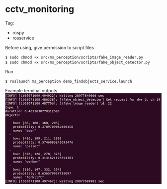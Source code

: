 # cctv_monitoring

Tag:
- rospy
- rosservice

Before using, give permission to script files
```
$ sudo chmod +x src/ms_perception/scripts/fake_image_reader.py
$ sudo chmod +x src/ms_perception/scripts/fake_object_detector.py
```

Run
```
$ roslaunch ms_perception demo_findobjects_service.launch
```

Example terminal outputs
![snapshot_1](pictures/snapshot_1.png)
